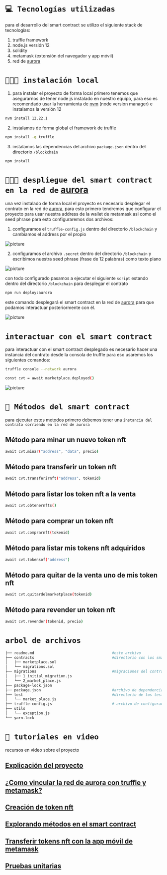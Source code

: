 `💻 Tecnologías utilizadas`
==========

para el desarrollo del smart contract se utilizo el siguiente stack de tecnologías:
1. truffle framework 
2. node.js versión 12 
3. solidity
4. metamask (extensión del navegador y app móvil) 
5. red de [aurora]

`👨🏻‍💻 instalación local` 
=================

1. para instalar el proyecto de forma local primero tenemos que asegurarnos de tener node js instalado en nuestro equipo, para eso es recomendado usar la herramienta de [nvm] (node version manager) e instalamos la versión 12

```bash
nvm install 12.22.1
```
2. instalamos de forma global el framework de truffle
```bash
npm install -g truffle
```
3. instalamos las dependencias del archivo `package.json` dentro del directorio `/blockchain`
```bash
npm install 
```

`👩🏻‍💻 despliegue del smart contract en la red de` [aurora]
================

una vez instalado de forma local el proyecto es necesario desplegar el contrato en la red de [aurora], para esto primero tendremos que configurar el proyecto para usar nuestra address de la wallet de metamask asi como el seed phrase para esto configuraremos dos archivos:

1. configuramos el `truffle-config.js` dentro del directorio `/blockchain` y cambiamos el address por el propio 

![picture](https://github.com/cristian-cloudmex/NFT-culturas-latinas/blob/master/assets/cambiar_address.png?raw=true)

2. configuramos el archivo `.secret` dentro del directorio `/blockchain` y escribimos nuestra seed phrase (frase de 12 palabras) como texto plano 

![picture](https://github.com/cristian-cloudmex/NFT-culturas-latinas/blob/master/assets/seed_phrase.png?raw=true)

con todo configurado pasamos a ejecutar el siguiente `script` estando dentro del directorio `/blockchain` para desplegar el contrato
```bash
npm run deploy:aurora
```
este comando desplegará el smart contract en la red de [aurora] para que podamos interactuar posteriormente con él.

![picture](https://github.com/cristian-cloudmex/NFT-culturas-latinas/blob/master/assets/despliegue.png?raw=true)

`interactuar con el smart contract`
================

para interactuar con el smart contract desplegado es necesario hacer una instancia del contrato desde la consola de truffle para eso usaremos los siguientes comandos:

```bash
truffle console --network aurora
```

```bash
const cvt = await marketplace.deployed()
```

![picture](https://github.com/cristian-cloudmex/NFT-culturas-latinas/blob/master/assets/truffle.png?raw=true)

`📃 Métodos del smart contract`
===============
para ejecutar estos metodos primero debemos tener una `instancia del contrato corriendo en la red de aurora` 

Método para minar un nuevo token nft 
------------------

```bash
await cvt.minar("address", "data", precio)
```

Método para transferir un token nft 
-----------------
```bash
await cvt.transferirnft("address", tokenid)
```

Método para listar los token nft a la venta
-----------------
```bash
await cvt.obtenernfts()
```

Método para comprar un token nft
----------------
```bash
await cvt.comprarnft(tokenid)
```

Método para listar mis tokens nft adquiridos
---------------
```bash
await cvt.tokensof("address")
```

Método para quitar de la venta uno de mis token nft 
---------------
```bash
await cvt.quitardelmarketplace(tokenid)
```

Método para revender un token nft
---------------
```bash
await cvt.revender(tokenid, precio)
```

`arbol de archivos`
================

```bash
├── readme.md                                   #este archivo
├── contracts                                   #directorio con los smart contract en solidity
│   ├── marketplace.sol
│   └── migrations.sol
├── migrations                                  #migraciones del contrato
│   ├── 1_initial_migration.js
│   └── 2_market_place.js
├── package-lock.json
├── package.json                                #archivo de dependencias del proyecto
├── test                                        #directorio de los test del smart contract
│   └── market_place.js
├── truffle-config.js                           # archivo de configuración de truffle
├── utils
│   └── exception.js
└── yarn.lock
```

`🎥 tutoriales en video`
==============
recursos en video sobre el proyecto 

[Explicación del proyecto]
-------
[¿Como vincular la red de aurora con truffle y metamask?]
-----------------
[Creación de token nft]
-----------
[Explorando métodos en el smart contract]
--------
[Transferir tokens nft con la app móvil de metamask]
-------
[Pruebas unitarias]
-------


[nvm]:  https://github.com/nvm-sh/nvm
[aurora]: https://aurora.dev/
[explicación del proyecto]: https://www.loom.com/share/df30945157c54baea42709ca574faaac
[¿Como vincular la red de aurora con truffle y metamask?]: https://www.loom.com/share/74d3e7b801b344b895196843929bc325
[Creación de token nft]:https://www.loom.com/share/01ffa196b4e049e581644cc7d6a2a112
[Explorando métodos en el smart contract]: https://www.loom.com/share/d8277d6a18f748c8b9cf1a8c60a43dee
[Transferir tokens nft con la app móvil de metamask]: https://www.loom.com/share/644d5301e0274e4b9514b13d8b2d047e
[Pruebas unitarias]: https://www.loom.com/share/76688c2c7474452db28f92c44471fa66
